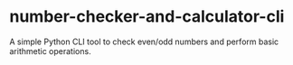 # number-checker-and-calculator-cli
A simple Python CLI tool to check even/odd numbers and perform basic arithmetic operations.
